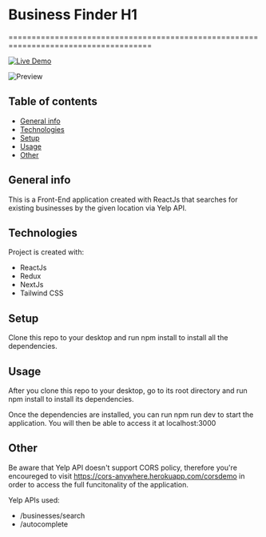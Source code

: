 # Business Finder H1

=====================================================================================

[![Live Demo](https://img.shields.io/badge/demo-online-green.svg)](https://bmo-business-finder.herokuapp.com/)

![Preview](https://res.cloudinary.com/koruja/image/upload/v1618079730/businessfinder_vqri3p.png)

## Table of contents

- [General info](#general-info)
- [Technologies](#technologies)
- [Setup](#setup)
- [Usage](#usage)
- [Other](#other)

## General info

This is a Front-End application created with ReactJs that searches for existing businesses by the given location
via Yelp API.

## Technologies

Project is created with:

- ReactJs
- Redux
- NextJs
- Tailwind CSS

## Setup

Clone this repo to your desktop and run npm install to install all the dependencies.

## Usage

After you clone this repo to your desktop, go to its root directory and run npm install to install its dependencies.

Once the dependencies are installed, you can run npm run dev to start the application. You will then be able to access it at localhost:3000

## Other

Be aware that Yelp API doesn't support CORS policy, therefore you're encoureged to visit https://cors-anywhere.herokuapp.com/corsdemo in order to access the full funcitonality of the application.

Yelp APIs used:

- /businesses/search
- /autocomplete
